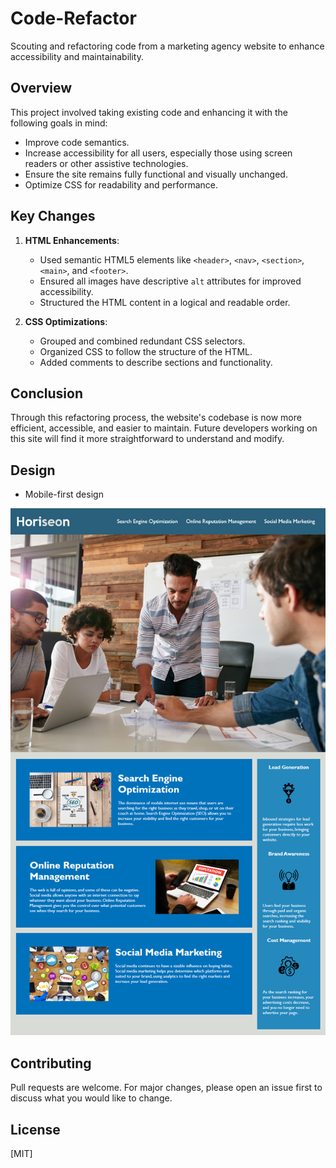 # Code-Refactor

Scouting and refactoring code from a marketing agency website to enhance accessibility and maintainability.

## Overview

This project involved taking existing code and enhancing it with the following goals in mind:

- Improve code semantics.
- Increase accessibility for all users, especially those using screen readers or other assistive technologies.
- Ensure the site remains fully functional and visually unchanged.
- Optimize CSS for readability and performance.

## Key Changes

1. **HTML Enhancements**:
   - Used semantic HTML5 elements like `<header>`, `<nav>`, `<section>`, `<main>`, and `<footer>`.
   - Ensured all images have descriptive `alt` attributes for improved accessibility.
   - Structured the HTML content in a logical and readable order.

2. **CSS Optimizations**:
   - Grouped and combined redundant CSS selectors.
   - Organized CSS to follow the structure of the HTML.
   - Added comments to describe sections and functionality.

## Conclusion

Through this refactoring process, the website's codebase is now more efficient, accessible, and easier to maintain. Future developers working on this site will find it more straightforward to understand and modify.

## Design

* Mobile-first design

![Screenshot of website](assets/images/01-html-css-git-challenge-demo.png)

## Contributing

Pull requests are welcome. For major changes, please open an issue first to discuss what you would like to change.

## License

[MIT]
